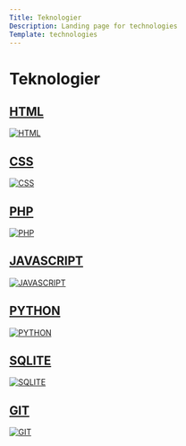 ```yaml
---
Title: Teknologier
Description: Landing page for technologies
Template: technologies
---
```


Teknologier
=========

<div class="tech-box html">
    <a href="html">
        <h2>HTML</h2>
        <img src="%base_url%/assets/img/html.jpg" alt="HTML">
    </a>
</div>

<div class="tech-box css">
    <a href="css">
        <h2>CSS</h2>
        <img src="%base_url%/assets/img/css.jpg" alt="CSS">
    </a>
</div>

<div class="tech-box php">
    <a href="php">
        <h2>PHP</h2>
        <img src="%base_url%/assets/img/php.jpg" alt="PHP">
    </a>
</div>

<div class="tech-box javascript">
    <a href="javascript">
        <h2>JAVASCRIPT</h2>
        <img src="%base_url%/assets/img/js.jpg" alt="JAVASCRIPT">
    </a>
</div>

<div class="tech-box python">
    <a href="python">
        <h2>PYTHON</h2>
        <img src="%base_url%/assets/img/python.jpg" alt="PYTHON">
    </a>
</div>

<div class="tech-box sqlite">
    <a href="sqlite">
        <h2>SQLITE</h2>
        <img src="%base_url%/assets/img/sqlite.jpg" alt="SQLITE">
    </a>
</div>

<div class="tech-box git">
    <a href="git">
        <h2>GIT</h2>
        <img src="%base_url%/assets/img/git.jpg" alt="GIT">
    </a>
</div>